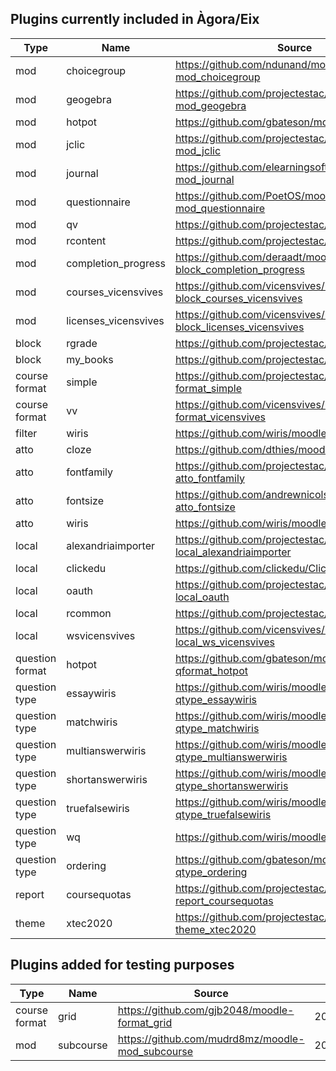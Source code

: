 ## Plugins currently included in Àgora/Eix

|Type           |Name                |Source                                                          |Version   |Date      | Commit                                 |
|---------------|--------------------|----------------------------------------------------------------|----------|----------|----------------------------------------|
|mod            |choicegroup         |https://github.com/ndunand/moodle-mod_choicegroup               |2020070100|2020/07/01|04c8f0d417ccc2d7b147268120938895fb168ad3|
|mod            |geogebra            |https://github.com/projectestac/moodle-mod_geogebra             |2020090800|2020/09/10|8a345b1859e1c755d35a7bc2f317ca84f865010f|
|mod            |hotpot              |https://github.com/gbateson/moodle-mod_hotpot                   |2020060544|2020/06/16|748dc52d7cc96c7a0a38d0869a1dc20401b8b14e|
|mod            |jclic               |https://github.com/projectestac/moodle-mod_jclic                |2018112000|2020/06/16|7c93722eaa868c1b50fd4cbf8215bf78caa3a10e|
|mod            |journal             |https://github.com/elearningsoftware/moodle-mod_journal         |2020020700|2020/06/16|17df0cc947304be44f9ceb89e216dfbbc46f8716|
|mod            |questionnaire       |https://github.com/PoetOS/moodle-mod_questionnaire              |2020062301|2020/06/30|b8137c0227407149d3f8f01c345548d13474feee|
|mod            |qv                  |https://github.com/projectestac/moodle-mod_qv                   |2019010700|2020/06/16|97620971e6171c7ad89d980072ce4263b1dc349b|
|mod            |rcontent            |https://github.com/projectestac/marsupial                       |2015111700|2020/06/16|21e7ae04c46819310c37e6307b07fc18354894a7|
|mod            |completion_progress |https://github.com/deraadt/moodle-block_completion_progress     |2020033000|2020/06/16|42bbe9728708902b5edcd2203f8054b3a134edf8|
|mod            |courses_vicensvives |https://github.com/vicensvives/moodle-block_courses_vicensvives |2018090100|2020/06/16|25f4c45efdd8404bd415af32d21c1f2d8fb632d1|
|mod            |licenses_vicensvives|https://github.com/vicensvives/moodle-block_licenses_vicensvives|2018090100|2020/06/16|60cf50d20e17b11d4dc266d7a9187b5a915a1b71|
|block          |rgrade              |https://github.com/projectestac/Rgrade                          |2016090500|2020/06/16|c18e2da59601367ed473f500cac73d899d1c25da|
|block          |my_books            |https://github.com/projectestac/marsupial                       |2015111700|2020/06/16|21e7ae04c46819310c37e6307b07fc18354894a7|
|course format  |simple              |https://github.com/projectestac/moodle-format_simple            |2012121100|2020/06/16|e7246fecfbd50e7d13ac93b38e1801508d82a108|
|course format  |vv                  |https://github.com/vicensvives/moodle-format_vicensvives        |2018090100|2020/06/16|5fda6709ce041bb9c46c970b1784696bc179de83|
|filter         |wiris               |https://github.com/wiris/moodle-filter_wiris                    |2020090300|2020/09/07|07b99b3ed37fcebb6a5b0467250144b88a00ddc2|
|atto           |cloze               |https://github.com/dthies/moodle-atto_cloze                     |2017072802|2020/06/16|eacc7d4069cefa59000053f773e0b5bb291b3cdb|
|atto           |fontfamily          |https://github.com/projectestac/moodle-atto_fontfamily          |2020010600|2020/06/16|ad87cd2a5bee9f087d5f3026043c9d62dcaaed97|
|atto           |fontsize            |https://github.com/andrewnicols/moodle-atto_fontsize            |2015042701|2020/06/16|d6b5551a99c35e60f2a2887c181cb3c574c258b1|
|atto           |wiris               |https://github.com/wiris/moodle-atto_wiris                      |2020090300|2020/09/07|7efe89bf451467b1f1cb6c5cc17648c76275a457|
|local          |alexandriaimporter  |https://github.com/projectestac/moodle-local_alexandriaimporter |2016021600|2020/06/16|d8eb0e05d5deeef13a9c574fd5c5da8cecf81b06|
|local          |clickedu            |https://github.com/clickedu/ClickeduMoodlePlugin                |2019072400|2020/06/16|06805f201af99b9f65df171331619c82fdb94f56|
|local          |oauth               |https://github.com/projectestac/moodle-local_oauth              |2016021600|2020/06/16|b1c71e53e99e1708bb1dc728c7c31699e14ab01b|
|local          |rcommon             |https://github.com/projectestac/marsupial                       |2015111700|2020/06/16|21e7ae04c46819310c37e6307b07fc18354894a7|
|local          |wsvicensvives       |https://github.com/vicensvives/moodle-local_ws_vicensvives      |2018090100|2020/06/16|3944086b0269e4583a782f74a1cc7cef1d99a539|
|question format|hotpot              |https://github.com/gbateson/moodle-qformat_hotpot               |2019111022|2020/06/16|1f257786c2929cc5373021bdbb3ad5f6f975adae|
|question type  |essaywiris          |https://github.com/wiris/moodle-qtype_essaywiris                |2020061600|2020/06/16|891b417cadd6bbfda194f54c0be75727a935f6a1|
|question type  |matchwiris          |https://github.com/wiris/moodle-qtype_matchwiris                |2020061600|2020/06/16|baa5c57a79f2217c5917d0d91a2cf57b3c211e5a|
|question type  |multianswerwiris    |https://github.com/wiris/moodle-qtype_multianswerwiris          |2020061600|2020/06/16|78d65358269160a055fb2441078c34ece586bf0a|
|question type  |shortanswerwiris    |https://github.com/wiris/moodle-qtype_shortanswerwiris          |2020061600|2020/06/16|069ace6b725d9b329b230adb89e1843dc14a2116|
|question type  |truefalsewiris      |https://github.com/wiris/moodle-qtype_truefalsewiris            |2020061600|2020/06/16|5660144158faf5c8ade26f209db1dba95fbd318d|
|question type  |wq                  |https://github.com/wiris/moodle-qtype_wq                        |2020061600|2020/06/16|67c0094a7bb995cfd8c15c8dda791cdd37dbd691|
|question type  |ordering            |https://github.com/gbateson/moodle-qtype_ordering               |2019121400|2020/06/16|e72bcf9c7effbe0718c0687069ee4990cfec1892|
|report         |coursequotas        |https://github.com/projectestac/moodle-report_coursequotas      |2016091400|2020/06/16|d1e029092f5d5cddd603ab4972209759817ea3ef|
|theme          |xtec2020            |https://github.com/projectestac/moodle-theme_xtec2020           |2020080703|2020/08/07|a403931ea650b7bc9609bd516e4660b5cc96cf7c|

## Plugins added for testing purposes

|Type           |Name                |Source                                                          |Version   |Date      | Commit                                 |
|---------------|--------------------|----------------------------------------------------------------|----------|----------|----------------------------------------|
|course format  |grid                |https://github.com/gjb2048/moodle-format_grid                   |2019111702|2020/06/18|f59ed8e561056fb78dde6179837d2b12f80e53d3|
|mod            |subcourse           |https://github.com/mudrd8mz/moodle-mod_subcourse                |2020090601|2020/09/07|d417a26f177c113e242018b88d2d5e681bebf2d2|
